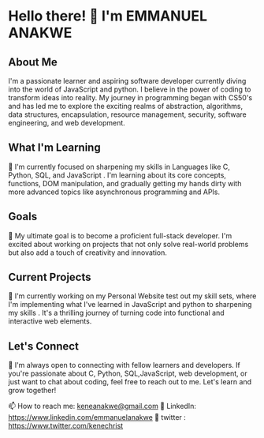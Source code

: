 



# Hello there! 👋 I'm EMMANUEL ANAKWE

## About Me
I'm a passionate learner and aspiring software developer currently diving into the world of JavaScript and python. 
I believe in the power of coding to transform ideas into reality. My journey in programming began with CS50's and 
has led me to explore the exciting realms of abstraction, algorithms, data structures, encapsulation, resource management, 
security, software engineering, and web development.

## What I'm Learning
🌱 I'm currently focused on sharpening my skills in  Languages like C, Python, SQL, and JavaScript . I'm learning about 
its core concepts, functions, DOM manipulation, and gradually getting my hands dirty with more advanced topics like asynchronous
programming and APIs.

## Goals
🚀 My ultimate goal is to become a proficient full-stack developer. I'm excited about working on projects that not only solve real-world
problems but also add a touch of creativity and innovation.

## Current Projects
🔭 I'm currently working on my Personal Website test out my skill sets, where I'm implementing what I've learned in JavaScript and python to sharpening my skills . 
It's a thrilling journey of turning code into functional and interactive web elements.

## Let's Connect
💬 I'm always open to connecting with fellow learners and developers. If you're passionate about C, Python, SQL,JavaScript, web development, 
or just want to chat about coding, feel free to reach out to me. Let's learn and grow together!

📫 How to reach me: keneanakwe@gmail.com
💼 LinkedIn: https://www.linkedin.com/emmanuelanakwe
💼 twitter : https://www.twitter.com/kenechrist
